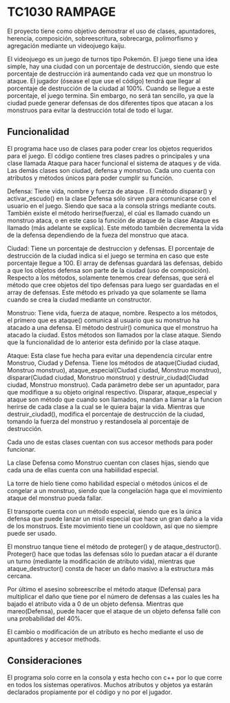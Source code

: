 # TC1030 RAMPAGE
El proyecto tiene como objetivo demostrar el uso de clases, apuntadores, herencia, composición, sobreescritura, sobrecarga, polimorfismo y agregación mediante un videojuego kaiju.

El videojuego es un juego de turnos tipo Pokemón. El juego tiene una idea simple, hay una ciudad con un porcentaje de destrucción, siendo que este porcentaje de destrucción irá aumentando cada vez que un monstruo lo ataque. El jugador (ósease el que use el código) tendrá que llegar al porcentaje de destrucción de la ciudad al 100%. Cuando se llegue a este porcentaje, el juego termina. Sin embargo, no será tan sencillo, ya que la ciudad puede generar defensas de dos diferentes tipos que atacan a los monstruos para evitar la destrucción total de todo el lugar. 

## Funcionalidad
El programa hace uso de clases para poder crear los objetos requeridos para el juego. El código contiene tres clases padres o principales y una clase llamada Ataque para hacer funcional el sistema de ataques y de vida. Las demás clases son ciudad, defensa y monstruo. Cada uno cuenta con atributos y métodos únicos para poder cumplir su función. 

Defensa:
 Tiene vida, nombre y fuerza de ataque . El método disparar() y activar_escudo() en la clase Defensa sólo sirven para comunicarse con el usuario en el juego. Siendo que saca a la consola strings mediante couts.  También existe el método herirse(fuerza), el cúal es llamado cuando un monstruo ataca, o en este caso la función de ataque de la clase Ataque es llamado (más adelante se explica). Este método también decrementa la vida de la defensa dependiendo de la fueza del monstruo que ataca.

Ciudad:
 Tiene un porcentaje de destruccion y defensas. El porcentaje de destrucción de la ciudad indica si el juego se termina en caso que este porcentaje llegue a 100. El array de defensas guardará las defensas, debido a que los objetos defensa son parte de la ciudad (uso de composición).  Respecto a los métodos, solamente tenemos crear defensas, que será el método que cree objetos del tipo defensas para luego ser guardadas en el array de defensas. Este método es privado ya que solamente se llama cuando se crea la ciudad mediante un constructor.
 
Monstruo:
 Tiene vida, fuerza de ataque, nombre. Respecto a los métodos, el primero que es ataque() comunica al usuario que su monstruo ha atacado a una defensa. El método destruir() comunica que el monstruo ha atacado la ciudad. Estos métodos son llamados por la clase ataque. Siendo que la funcionalidad de lo anterior esta definido por la clase ataque.
 
 Ataque:
 Esta clase fue hecha para evitar una dependencia circular entre Monstruo, Ciudad y Defensa. Tiene los métodos de ataque(Ciudad ciudad, Monstruo monstruo), ataque_especial(Ciudad ciudad, Monstruo monstruo), disparar(Ciudad ciudad, Monstruo monstruo) y destruir_ciudad(Ciudad ciudad, Monstruo monstruo). Cada parámetro debe ser un apuntador, para que modifique a su objeto original respectivo. Disparar, ataque_especial y ataque son método que cuando son llamados, mandan a llamar a la funcion herirse de cada clase a la cual se le quiera bajar la vida. Mientras que destruir_ciudad(), modifica el porcentaje de destrucción de la ciudad, tomando la fuerza del monstruo y restandosela al porcentaje de destrucción.

Cada uno de estas clases cuentan con sus accesor methods para poder funcionar.

La clase Defensa como Monstruo cuentan con clases hijas, siendo que cada una de ellas cuenta con una habiilidad especial.

La torre de hielo tiene como habilidad especial o métodos únicos el de congelar a un monstruo, siendo que la congelación haga que el movimiento ataque del monstruo pueda fallar.

El transporte cuenta con un método especial, siendo que es la única defensa que puede lanzar un misil especial que hace un gran daño a la vida de los monstruos. Este movimiento tiene un cooldown, así que no siempre puede ser usado.


El monstruo tanque tiene el método de proteger() y de ataque_destructor(). Proteger() hace que todas las defensas sólo lo puedan atacar a él durante un turno (mediante la modificación de atributo vida), mientras que ataque_destructor() consta de hacer un daño masivo a la estructura más cercana.

Por último el asesino sobreescribe el método ataque (Defensa) para multiplicar el daño  que tiene por el número de defensas a las cuales les ha bajado el atributo vida a 0 de un objeto defensa. Mientras que mareo(Defensa), puede hacer que el ataque de un objeto defensa fallé con una probabilidad del 40%. 

El cambio o modificación de un atributo es hecho mediante el uso de apuntadores y accesor methods.

## Consideraciones
El programa solo corre en la consola y esta hecho con c++  por lo que corre en todos los sistemas operativos. Muchos atributos y objetos ya estarán declarados propiamente por el código y no por el jugador.
